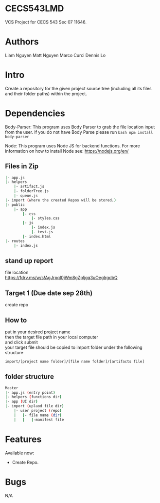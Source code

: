 # CECS543LMD
VCS Project for CECS 543 Sec 07 11646.

# Authors
Liam Nguyen
Matt Nguyen
Marco Curci
Dennis Lo

# Intro
Create a repository for the given project source tree (including all its files and their folder paths) within the project.

# Dependencies
Body-Parser:
This program uses Body Parser to grab the file location input from the user.
If you do not have Body Parse please run ```bash npm install body-parser```

Node:
This program uses Node JS for backend functions. For more information on how to install Node see: https://nodejs.org/en/

## Files in Zip
```bash
|- app.js
|- helpers
    |- artifact.js
    |- folderTree.js
    |- queue.js
|- import (where the created Repos will be stored.)
|- public
    |- app
        |- css
            |- styles.css
        |- js
            |- index.js
            |- test.js
        |- index.html
|- routes
    |- index.js

```


## stand up report
file location  
https://1drv.ms/w/s!AgJrpqI0jWm8gZpljgq3uOegIrgdbQ

## Target 1 (Due date sep 28th)
create repo

## How to
put in your desired project name   
then the target file path in your local computer  
and click submit  
your target file should be copied to import folder under the following structure  
```bash
import/[project name folder]/[file name folder]/[artifacts file]
```


## folder structure
```bash
Master
|- app.js (entry point)
|- helpers (functions dir)
|- app (UI dir)
|- import (uplaod file dir)
    |- user project (repo)
    |   |- file name (dir)
    |   |   |-manifest file
```

# Features
Available now:
- Create Repo.

# Bugs
N/A